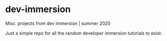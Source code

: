 # dev-immersion
Misc. projects from dev immersion | summer 2020

Just a simple repo for all the random developer immersion tutorials to exist. 
